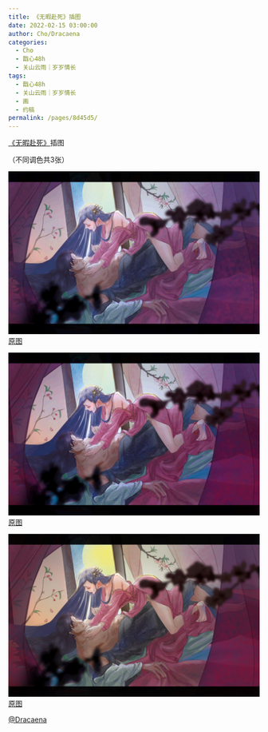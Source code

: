```yaml
---
title: 《无暇赴死》插图
date: 2022-02-15 03:00:00
author: Cho/Dracaena
categories: 
  - Cho
  - 戬心48h
  - 关山云雨｜岁岁情长
tags: 
  - 戬心48h
  - 关山云雨｜岁岁情长
  - 画
  - 约稿
permalink: /pages/8d45d5/
---
```


[《无暇赴死》](/pages/495ece/)插图

（不同调色共3张）

![色彩调整2](/img/cho/色彩调整2.jpg)
[原图](/img/cho/色彩调整2-org.jpg)
<!-- more -->

![色彩调整1](/img/cho/色彩调整1.jpg)
[原图](/img/cho/色彩调整1-org.jpg)

![色彩调整3](/img/cho/色彩调整3偏黄.jpg)
[原图](/img/cho/色彩调整3偏黄-org.jpg)


[@Dracaena](https://shineigedracaena.lofter.com/)
